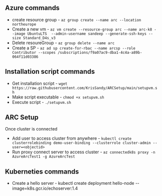 ## Azure commands
* create resource group - `az group create --name arc --location northeurope`
* Create a new vm - `az vm create --resource-group arc --name arc-k8 --image UbuntuLTS  --admin-username sandeep --generate-ssh-keys --size Standard_D4s_v3`
* Delete resoureGroup - `az group delete --name arc`
* Create a SP - `az ad sp create-for-rbac --name arcsp --role Contributor --scopes /subscriptions/f9a07ac9-dba1-4c4a-a89b-064f11d03386`

## Installation script commands
* Get installation script - `wget https://raw.githubusercontent.com/KrisSandy/ARCSetup/main/setupvm.sh`
* Make script executable - `chmod +x setupvm.sh`
* Execute script - `./setupvm.sh`

## ARC Setup
Once cluster is connected

* Add user to access cluster from anywhere - `kubectl create clusterrolebinding demo-user-binding --clusterrole cluster-admin --user=<objectid>`
* Run proxy connect server to access cluster - `az connectedk8s proxy -n AzureArcTest1 -g AzureArcTest`

## Kuberneties commands 
* Create a hello server - kubectl create deployment hello-node --image=k8s.gcr.io/echoserver:1.4
